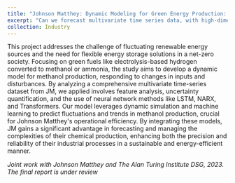 ```yaml
---
title: "Johnson Matthey: Dynamic Modeling for Green Energy Production: Paving the Way to a Net-Zero Future"
excerpt: "Can we forecast multivariate time series data, with high-dimensional predictors and outcomes simultaneously? <img src='https://raw.githubusercontent.com/skylerxx/academicpages/master/images/JM_NARX_profile.png' width='500' height='400'>"
collection: Industry
---
```


This project addresses the challenge of fluctuating renewable energy sources and the need for flexible energy storage solutions in a net-zero society. Focusing on green fuels like electrolysis-based hydrogen converted to methanol or ammonia, the study aims to develop a dynamic model for methanol production, responding to changes in inputs and disturbances. By analyzing a comprehensive multivariate time-series dataset from JM, we applied involves feature analysis, uncertainty quantification, and the use of neural network methods like LSTM, NARX, and Transformers. Our model leverages dynamic simulation and machine learning to predict fluctuations and trends in methanol production, crucial for Johnson Matthey's operational efficiency. By integrating these models, JM gains a significant advantage in forecasting and managing the complexities of their chemical production, enhancing both the precision and reliability of their industrial processes in a sustainable and energy-efficient manner.

*Joint work with Johnson Matthey and The Alan Turing Institute DSG, 2023. The final report is under review*

